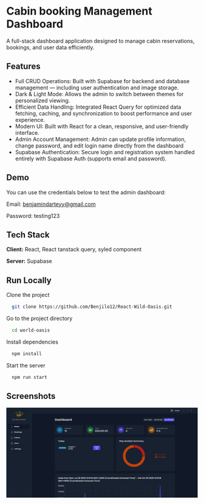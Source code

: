 
# Cabin booking Management Dashboard
A full-stack dashboard application designed to manage cabin reservations, bookings, and user data efficiently.

## Features

- Full CRUD Operations: Built with Supabase for backend and database management — including user authentication and image storage.
- Dark & Light Mode: Allows the admin to switch between themes for personalized viewing.
- Efficient Data Handling: Integrated React Query for optimized data fetching, caching, and synchronization to boost performance and user experience.
- Modern UI: Built with React for a clean, responsive, and user-friendly interface.
- Admin Account Management: Admin can update profile information, change password, and edit login name directly from the dashboard
- Supabase Authentication: Secure login and registration system handled entirely with Supabase Auth (supports email and password).

## Demo

You can use the credentials below to test the admin dashboard:

Email: benjamindarteyy@gmail.com

Password: testing123


## Tech Stack

**Client:** React, React tanstack query, syled component

**Server:** Supabase


## Run Locally

Clone the project

```bash
  git clone https://github.com/Benjilo12/React-Wild-Oasis.git
```

Go to the project directory

```bash
  cd world-oasis
```

Install dependencies

```bash
  npm install
```

Start the server

```bash
  npm run start
```


## Screenshots

![App Screenshot](https://github.com/Benjilo12/React-Wild-Oasis/blob/1c7775c351e1d29c57d033998242a4570507d719/oaiss.png)


